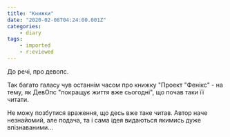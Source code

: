 ```yaml
---
title: "Книжки"
date: "2020-02-08T04:24:00.001Z"
categories:
    - diary
tags:
    - imported
    - r:eviewed
---
```

До речі, про девопс.  
<!--more-->
Так багато галасу чув останнім часом про книжку "Проект "Фенікс" - на тему, як ДевОпс "покращує життя вже сьогодні", що почав таки її читати.

Не можу позбутися враження, що десь вже таке читав. Автор наче незнайомий, але подача, та і сама ідея видаються якимись дуже впізнаваними...
